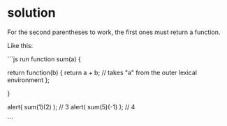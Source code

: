 # solution

For the second parentheses to work, the first ones must return a function.

Like this:

\`\`\`js run function sum\(a\) {

return function\(b\) { return a + b; // takes "a" from the outer lexical environment };

}

alert\( sum\(1\)\(2\) \); // 3 alert\( sum\(5\)\(-1\) \); // 4

\`\`\`


